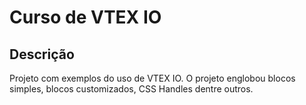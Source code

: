 # Curso de VTEX IO

## Descrição

Projeto com exemplos do uso de VTEX IO. O projeto englobou blocos simples, blocos customizados, CSS Handles dentre outros.